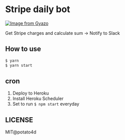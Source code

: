 # Stripe daily bot

[![Image from Gyazo](https://i.gyazo.com/ea44b368eefb948050b04c8bae0c4d14.png)](https://gyazo.com/ea44b368eefb948050b04c8bae0c4d14)

Get Stripe charges and calculate sum -> Notify to Slack

## How to use

```bash
$ yarn
$ yarn start
```

## cron

1. Deploy to Heroku
2. Install Heroku Scheduler
3. Set to run `$ npm start` everyday

## LICENSE

MIT@potato4d
